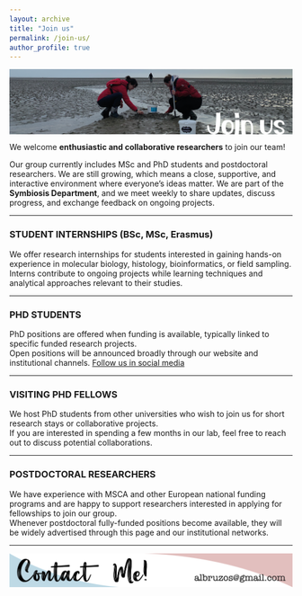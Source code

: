 ```yaml
---
layout: archive
title: "Join us"
permalink: /join-us/
author_profile: true
---
```

<!---to comment---> 

<img align="center" src="/images/WebsiteSections_v1-10.png"/>

We welcome **enthusiastic and collaborative researchers** to join our team!  
  
Our group currently includes MSc and PhD students and postdoctoral researchers. We are still growing, which means a close, supportive, and interactive environment where everyone’s ideas matter. We are part of the **Symbiosis Department**, and we meet weekly to share updates, discuss progress, and exchange feedback on ongoing projects.  

---

### STUDENT INTERNSHIPS (BSc, MSc, Erasmus)
We offer research internships for students interested in gaining hands-on experience in molecular biology, histology, bioinformatics, or field sampling.  
Interns contribute to ongoing projects while learning techniques and analytical approaches relevant to their studies.

---

### PHD STUDENTS
PhD positions are offered when funding is available, typically linked to specific funded research projects.  
Open positions will be announced broadly through our website and institutional channels. [Follow us in social media](https://albruzos.github.io/contact/)  

---

### VISITING PHD FELLOWS
We host PhD students from other universities who wish to join us for short research stays or collaborative projects.  
If you are interested in spending a few months in our lab, feel free to reach out to discuss potential collaborations.

---

### POSTDOCTORAL RESEARCHERS
We have experience with MSCA and other European national funding programs and are happy to support researchers interested in applying for fellowships to join our group.  
Whenever postdoctoral fully-funded positions become available, they will be widely advertised through this page and our institutional networks.

---

<p align="center">
  <a href="https://albruzos.github.io/contact" target="_blank">
    <img src="/images/ContactMe_v1.png" alt="Contact Alicia L Bruzos">
  </a>
</p>

<center> <i class="fa fa-star" aria-hidden="true"></i><i class="fa fa-star" aria-hidden="true"></i><i class="fa fa-star" aria-hidden="true"></i></center> 
